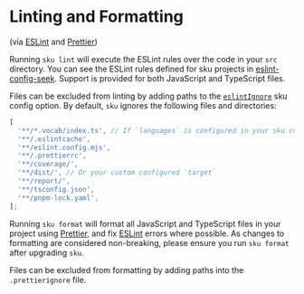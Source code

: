 # Linting and Formatting

(via [ESLint](http://eslint.org/) and [Prettier](https://github.com/prettier/prettier))

Running `sku lint` will execute the ESLint rules over the code in your `src` directory. You can see the ESLint rules defined for sku projects in [eslint-config-seek](https://github.com/seek-oss/eslint-config-seek). Support is provided for both JavaScript and TypeScript files.

Files can be excluded from linting by adding paths to the [`eslintIgnore`] sku config option.
By default, `sku` ignores the following files and directories:

```js
[
  '**/*.vocab/index.ts', // If `languages` is configured in your sku config
  '**/.eslintcache',
  '**/eslint.config.mjs',
  '**/.prettierrc',
  '**/coverage/',
  '**/dist/', // Or your custom configured `target`
  '**/report/',
  '**/tsconfig.json',
  '**/pnpm-lock.yaml',
];
```

Running `sku format` will format all JavaScript and TypeScript files in your project using [Prettier](https://github.com/prettier/prettier), and fix [ESLint](http://eslint.org/) errors where possible. As changes to formatting are considered non-breaking, please ensure you run `sku format` after upgrading `sku`.

Files can be excluded from formatting by adding paths into the `.prettierignore` file.

[`eslintIgnore`]: ./docs/configuration#eslintignore
